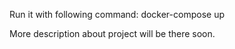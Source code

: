 Run it with following command:
docker-compose up

More description about project will be there soon.
